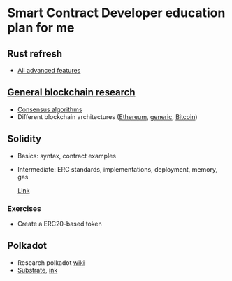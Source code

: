 # Smart Contract Developer education plan for me

## Rust refresh

  * [All advanced features](https://doc.rust-lang.org/book/ch19-00-advanced-features.html)
  
## [General blockchain research](https://github.com/Supercolony-net/knowledge-base/tree/main/blockchain-generic)
* [Consensus algorithms](https://academy.binance.com/en/articles/what-is-a-blockchain-consensus-algorithm)
* Different blockchain architectures ([Ethereum](https://www.flentas.com/ethereum-architectural-overview),
  [generic](https://mlsdev.com/blog/156-how-to-build-your-own-blockchain-architecture),
  [Bitcoin](https://dl.gi.de/bitstream/handle/20.500.12116/16570/DFN-Forum-Proceedings-001.pdf?sequence=1&isAllowed=y))

## Solidity
* Basics: syntax, contract examples
* Intermediate: ERC standards, implementations, deployment, memory, gas

  [Link](https://docs.soliditylang.org/en/v0.8.4/introduction-to-smart-contracts.html)

### Exercises
* Create a ERC20-based token

## Polkadot

* Research polkadot [wiki](https://wiki.polkadot.network/en/)
* [Substrate](https://substrate.dev/docs/en/), [ink](https://substrate.dev/docs/en/knowledgebase/smart-contracts/overview)

